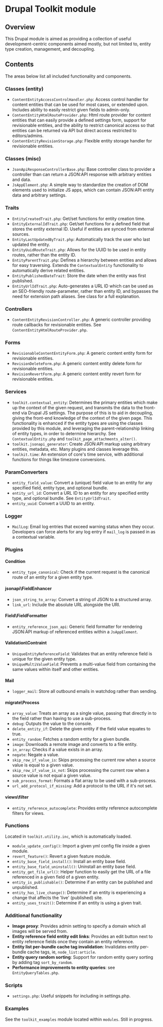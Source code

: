 # Drupal Toolkit module

## Overview

This Drupal module is aimed as providing a collection of useful development-centric components aimed mostly, but not limited to, entity type creation, management, and decoupling.

## Contents

The areas below list all included functionality and components.

### Classes (entity)

- `ContentEntityAccessControlHandler.php`: Access control handler for content entities that can be used for most cases, or extended upon. Includes ability to easily restrict given fields to admin-only.
- `ContentEntityHtmlRouteProvider.php`: Html route provider for content entities that can easily provide a defined settings form, support for revisionable entities, and the ability to restrict canonical access so that entities can be returned via API but direct access restricted to editors/admins.
- `ContentEntityRevisionStorage.php`: Flexible entity storage handler for revisionable entities.

### Classes (misc)

- `JsonApiResponseControllerBase.php`: Base controller class to provider a controller than can return a JSON:API response with arbitrary entities and data.
- `JsAppElement.php`: A simple way to standardize the creation of DOM elements used to initialize JS apps, which can contain JSON:API entity data and arbitrary settings.

### Traits

- `EntityCreatedTrait.php`: Get/set functions for entity creation time.
- `EntityExternalIdTrait.php`: Get/set functions for a defined field that stores the entity external ID. Useful if entities are synced from external sources.
- `EntityLastUpdatedByTrait.php`: Automatically track the user who last updated the entity.
- `EntityUuidRouteTrait.php`: Allows for the UUID to be used in entity routes, rather than the entity ID.
- `EntityParentTrait.php`: Defines a hierarchy between entities and allows for easy traversing. Extends the `ContextualEntity` functionality to automatically derive related entities.
- `EntityPublishedDateTrait`: Store the date when the entity was first published.
- `EntityUrlIdTrait.php`: Auto-generates a URL ID which can be used as an SEO-friendly route-parameter, rather than entity ID, and bypasses the need for extension path aliases. See class for a full explanation.

### Controllers

- `ContentEntityRevisionController.php`: A generic controller providing route callbacks for revisionable entities. See `ContentEntityHtmlRouteProvider.php`.

### Forms

- `RevisionableContentEntityForm.php`: A generic content entity form for revisionable entities.
- `RevisionDeleteForm.php`: A generic content entity delete form for revisionable entities.
- `RevisionRevertForm.php`: A generic content entity revert form for revisionable entities.

### Services

- `toolkit.contextual_entity`: Determines the primary entities which make up the context of the given request, and transmits the data to the front-end via Drupal JS settings. The purpose of this is to aid in decoupling, giving the front-end knowledge of the context of the given page. This functionality is enhanced if the entity types are using the classes provided by this module, and leveraging the parent-relationship linking of entity types, in order to determine hierarchy. See `ContextualEntity.php` and `toolkit_page_attachments_alter()`.
- `toolkit.jsonapi_generator`: Create JSON:API markup using arbitrary entities, metadata, etc. Many plugins and classes leverage this.
- `toolkit.time`: An extension of core's time service, with additional functions for things like timezone conversions.

### ParamConverters

- `entity_field_value`: Convert a (unique) field value to an entity for any specified field, entity type, and optional bundle.
- `entity_url_id`: Convert a URL ID to an entity for any specified entity type, and optional bundle. See `EntityUrlIdTrait`.
- `entity_uuid`: Convert a UUID to an entity.

### Logger

- `MailLog`: Email log entries that exceed warning status when they occur. Developers can force alerts for any log entry if `mail_log` is passed in as a contextual variable.

### Plugins

#### Condition

- `entity_type_canonical`: Check if the current request is the canonical route of an entity for a given entity type.

#### jsonapi\FieldEnhancer

- `json_string_to_array`: Convert a string of JSON to a structured array.
- `link_url`: Include the absolute URL alongside the URI.

#### Field\FieldFormatter

- `entity_reference_json_api`: Generic field formatter for rendering JSON:API markup of referenced entities within a `JsAppElement`.

#### Validation\Contraint

- `UniqueEntityReferenceField`: Validates that an entity reference field is unique for the given entity type.
- `UniqueMultiValueField`: Prevents a multi-value field from containing the same values within itself and other entities.

#### Mail

- `logger_mail`: Store all outbound emails in watchdog rather than sending.

#### migrate\Process

- `array_value`: Treats an array as a single value, passing that directly in to the field rather than having to use a sub-process.
- `debug`: Outputs the value to the console.
- `delete_entity_if`: Delete the given entity if the field value equates to true.
- `entity_random`: Fetches a random entity for a given bundle.
- `image`: Downloads a remote image and converts to a file entity.
- `in_array`: Checks if a value exists in an array.
- `negate`: Negate a value.
- `skip_row_if_value_is`: Skips processing the current row when a source value is equal to a given value.
- `skip_row_if_value_is_not`: Skips processing the current row when a source value is not equal a given value.
- `sub_process_format`: Formats a flat array to be used with a sub-process.
- `url_add_protocol_if_missing`: Add a protocol to the URL if it's not set.

#### views\filter

- `entity_reference_autocomplete`: Provides entity reference autocomplete filters for views.

### Functions

Located in `toolkit.utility.inc`, which is automatically loaded.

- `module_update_config()`: Import a given yml config file inside a given module.
- `revert_feature()`: Revert a given feature module.
- `entity_base_field_install()`: Install an entity base field.
- `entity_base_field_uninstall()`: Uninstall an entity base field.
- `entity_get_file_url()`: Helper function to easily get the URL of a file referenced in a given field of a given entity.
- `entity_is_publishable()`: Determine if an entity can be published and unpublished.
- `entity_has_live_change()`: Determine if an entity is experiencing a change that affects the 'live' (published) site.
- `entity_uses_trait()`: Determine if an entity is using a given trait.

### Additional functionality

- **Image proxy**: Provides admin setting to specify a domain which all images will be served from.
- **Entity reference field entity edit links**: Provides an edit button next to entity reference fields once they contain an entity reference.
- **Entity list per-bundle cache tag invalidation**: Invalidates entity per-bundle cache tags, ie, `node_list:article`.
- **Entity query random sorting**: Support for random entity query sorting by adding tag `sort_by_random`.
- **Performance improvements to entity queries**: see `EntityQueryTables.php`.

### Scripts

- `settings.php`: Useful snippets for including in settings.php.

### Examples

See the `toolkit_examples` module located within `modules`. Still in progress.

